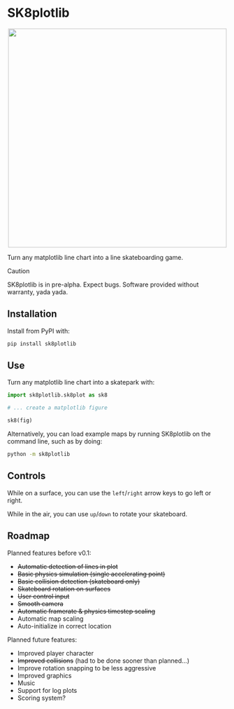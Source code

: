 # SK8plotlib

<p align="center">
<img src="https://github.com/user-attachments/assets/60e1ec11-69f4-4ef1-ae99-c7efe587ac24" width="500" />
</p>


Turn any matplotlib line chart into a line skateboarding game.

> [!CAUTION]
> SK8plotlib is in pre-alpha. Expect bugs. Software provided without warranty, yada yada.

## Installation

Install from PyPI with:

```bash
pip install sk8plotlib
```

## Use

Turn any matplotlib line chart into a skatepark with:

```python
import sk8plotlib.sk8plot as sk8

# ... create a matplotlib figure

sk8(fig)
```

Alternatively, you can load example maps by running SK8plotlib on the command line, such as by doing:

```bash
python -m sk8plotlib
```

## Controls

While on a surface, you can use the `left`/`right` arrow keys to go left or right.

While in the air, you can use `up`/`down` to rotate your skateboard.

## Roadmap

Planned features before v0.1:

- ~~Automatic detection of lines in plot~~
- ~~Basic physics simulation (single accelerating point)~~
- ~~Basic collision detection (skateboard only)~~
- ~~Skateboard rotation on surfaces~~
- ~~User control input~~
- ~~Smooth camera~~
- ~~Automatic framerate & physics timestep scaling~~
- Automatic map scaling
- Auto-initialize in correct location

Planned future features:

- Improved player character
- ~~Improved collisions~~ (had to be done sooner than planned...)
- Improve rotation snapping to be less aggressive
- Improved graphics
- Music
- Support for log plots
- Scoring system?
